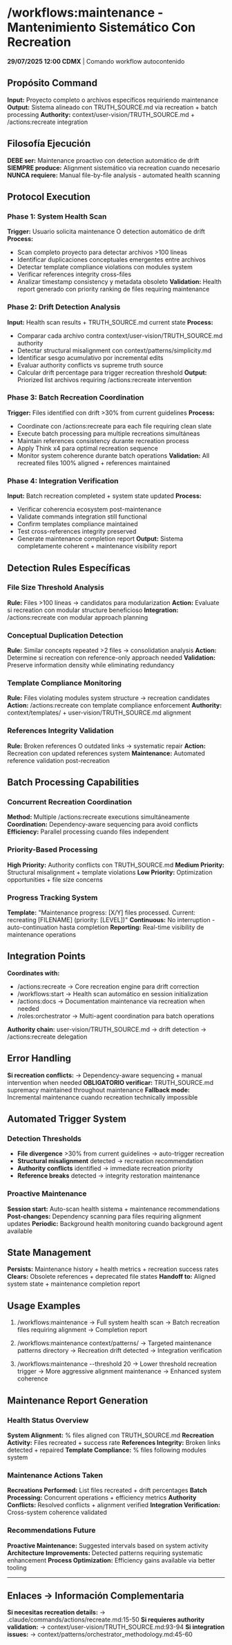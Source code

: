 # /workflows:maintenance - Mantenimiento Sistemático Con Recreation

**29/07/2025 12:00 CDMX** | Comando workflow autocontenido

## Propósito Command
**Input:** Proyecto completo o archivos específicos requiriendo maintenance
**Output:** Sistema alineado con TRUTH_SOURCE.md via recreation + batch processing
**Authority:** context/user-vision/TRUTH_SOURCE.md + /actions:recreate integration

## Filosofía Ejecución
**DEBE ser:** Maintenance proactivo con detection automático de drift
**SIEMPRE produce:** Alignment sistemático via recreation cuando necesario
**NUNCA requiere:** Manual file-by-file analysis - automated health scanning

## Protocol Execution

### Phase 1: System Health Scan
**Trigger:** Usuario solicita maintenance O detection automático de drift
**Process:**
- Scan completo proyecto para detectar archivos >100 líneas
- Identificar duplicaciones conceptuales emergentes entre archivos
- Detectar template compliance violations con modules system
- Verificar references integrity cross-files
- Analizar timestamp consistency y metadata obsoleto
**Validation:** Health report generado con priority ranking de files requiring maintenance

### Phase 2: Drift Detection Analysis
**Input:** Health scan results + TRUTH_SOURCE.md current state
**Process:**
- Comparar cada archivo contra context/user-vision/TRUTH_SOURCE.md authority
- Detectar structural misalignment con context/patterns/simplicity.md
- Identificar sesgo acumulativo por incremental edits
- Evaluar authority conflicts vs supreme truth source
- Calcular drift percentage para trigger recreation threshold
**Output:** Priorized list archivos requiring /actions:recreate intervention

### Phase 3: Batch Recreation Coordination
**Trigger:** Files identified con drift >30% from current guidelines
**Process:**
- Coordinate con /actions:recreate para each file requiring clean slate
- Execute batch processing para multiple recreations simultáneas
- Maintain references consistency durante recreation process
- Apply Think x4 para optimal recreation sequence
- Monitor system coherence durante batch operations
**Validation:** All recreated files 100% aligned + references maintained

### Phase 4: Integration Verification
**Input:** Batch recreation completed + system state updated
**Process:**
- Verificar coherencia ecosystem post-maintenance
- Validate commands integration still functional
- Confirm templates compliance maintained
- Test cross-references integrity preserved
- Generate maintenance completion report
**Output:** Sistema completamente coherent + maintenance visibility report

## Detection Rules Específicas

### File Size Threshold Analysis
**Rule:** Files >100 líneas → candidatos para modularization
**Action:** Evaluate si recreation con modular structure beneficioso
**Integration:** /actions:recreate con modular approach planning

### Conceptual Duplication Detection
**Rule:** Similar concepts repeated >2 files → consolidation analysis
**Action:** Determine si recreation con reference-only approach needed
**Validation:** Preserve information density while eliminating redundancy

### Template Compliance Monitoring
**Rule:** Files violating modules system structure → recreation candidates
**Action:** /actions:recreate con template compliance enforcement
**Authority:** context/templates/ + user-vision/TRUTH_SOURCE.md alignment

### References Integrity Validation
**Rule:** Broken references O outdated links → systematic repair
**Action:** Recreation con updated references system
**Maintenance:** Automated reference validation post-recreation

## Batch Processing Capabilities

### Concurrent Recreation Coordination
**Method:** Multiple /actions:recreate executions simultáneamente
**Coordination:** Dependency-aware sequencing para avoid conflicts
**Efficiency:** Parallel processing cuando files independent

### Priority-Based Processing
**High Priority:** Authority conflicts con TRUTH_SOURCE.md
**Medium Priority:** Structural misalignment + template violations
**Low Priority:** Optimization opportunities + file size concerns

### Progress Tracking System
**Template:** "Maintenance progress: [X/Y] files processed. Current: recreating [FILENAME] (priority: [LEVEL])"
**Continuous:** No interruption - auto-continuation hasta completion
**Reporting:** Real-time visibility de maintenance operations

## Integration Points
**Coordinates with:**
- /actions:recreate → Core recreation engine para drift correction
- /workflows:start → Health scan automático en session initialization
- /actions:docs → Documentation maintenance via recreation when needed
- /roles:orchestrator → Multi-agent coordination para batch operations

**Authority chain:** user-vision/TRUTH_SOURCE.md → drift detection → /actions:recreate delegation

## Error Handling
**Si recreation conflicts:** → Dependency-aware sequencing + manual intervention when needed
**OBLIGATORIO verificar:** TRUTH_SOURCE.md supremacy maintained throughout maintenance
**Fallback mode:** Incremental maintenance cuando recreation technically impossible

## Automated Trigger System

### Detection Thresholds
- **File divergence** >30% from current guidelines → auto-trigger recreation
- **Structural misalignment** detected → recreation recommendation
- **Authority conflicts** identified → immediate recreation priority
- **Reference breaks** detected → integrity restoration maintenance

### Proactive Maintenance
**Session start:** Auto-scan health sistema + maintenance recommendations
**Post-changes:** Dependency scanning para files requiring alignment updates
**Periodic:** Background health monitoring cuando background agent available

## State Management
**Persists:** Maintenance history + health metrics + recreation success rates
**Clears:** Obsolete references + deprecated file states
**Handoff to:** Aligned system state + maintenance completion report

## Usage Examples
1. /workflows:maintenance
   → Full system health scan → Batch recreation files requiring alignment → Completion report

2. /workflows:maintenance context/patterns/
   → Targeted maintenance patterns directory → Recreation drift detected → Integration verification

3. /workflows:maintenance --threshold 20
   → Lower threshold recreation trigger → More aggressive alignment maintenance → Enhanced system coherence

## Maintenance Report Generation

### Health Status Overview
**System Alignment:** % files aligned con TRUTH_SOURCE.md
**Recreation Activity:** Files recreated + success rate
**References Integrity:** Broken links detected + repaired
**Template Compliance:** % files following modules system

### Maintenance Actions Taken
**Recreations Performed:** List files recreated + drift percentages
**Batch Processing:** Concurrent operations + efficiency metrics
**Authority Conflicts:** Resolved conflicts + alignment verified
**Integration Verification:** Cross-system coherence validated

### Recommendations Future
**Proactive Maintenance:** Suggested intervals based on system activity
**Architecture Improvements:** Detected patterns requiring systematic enhancement
**Process Optimization:** Efficiency gains available via better tooling

---
## Enlaces → Información Complementaria
**Si necesitas recreation details:** → .claude/commands/actions/recreate.md:15-50
**Si requieres authority validation:** → context/user-vision/TRUTH_SOURCE.md:93-94
**Si integration issues:** → context/patterns/orchestrator_methodology.md:45-60